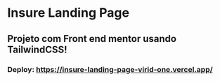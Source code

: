# Insure Landing Page

## Projeto com Front end mentor usando TailwindCSS!

### Deploy: https://insure-landing-page-virid-one.vercel.app/

